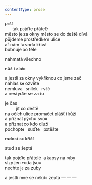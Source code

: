 ```yaml
---
contentType: prose
---
```


prší  
      tak pojďte přátelé  
město je za okny město se do deště dívá  
půjdeme prostředkem ulice  
ať nám ta voda křivá  
bubnuje po těle

nahmatá všechno

nůž i zlato

a jestli za okny vykřiknou co jsme zač  
nahlas se ozvěte  
nemluva   snílek   rváč  
a nestyďte se za to

je čas  
         jít do deště  
na očích ulice promáčet plášť i kůži  
a přiznat pýchu svou  
a přiznat co kdo dluží  
pochopte   suďte   potěšte

radost se křičí

stud se šeptá

tak pojďte přátelé  a kapsy na ruby  
slzy jen voda jsou  
nechte je za zuby

a jestli mne se někdo zeptá — — —
